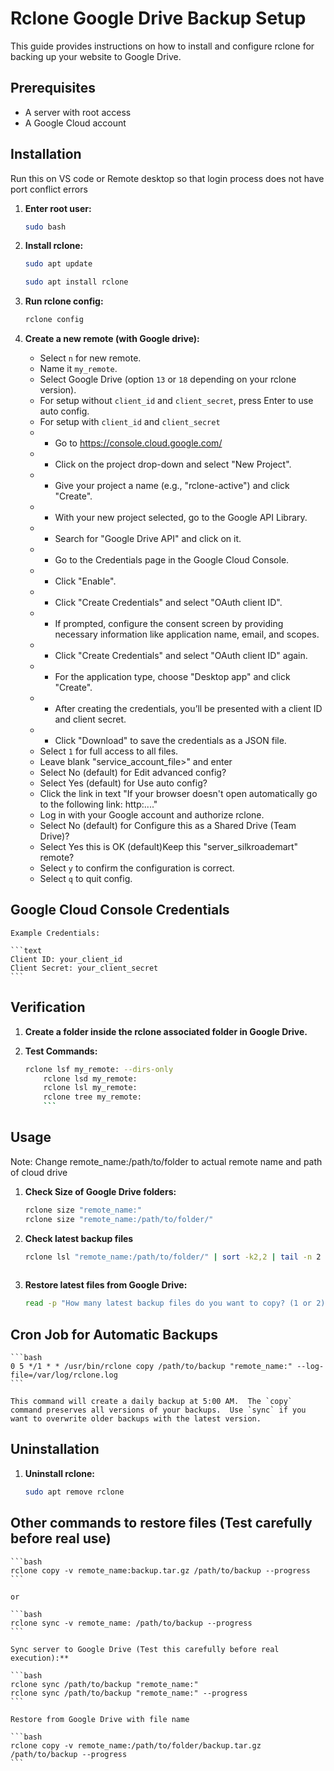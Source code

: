 # Rclone Google Drive Backup Setup

This guide provides instructions on how to install and configure rclone for backing up your website to Google Drive.

## Prerequisites

*   A server with root access
*   A Google Cloud account

## Installation

Run this on VS code or Remote desktop so that login process does not have port conflict errors

1.  **Enter root user:**

    ```bash
    sudo bash
    ```

2.  **Install rclone:**

    ```bash
    sudo apt update
    ```
    ```bash
    sudo apt install rclone
    ```

3.  **Run rclone config:**

    ```bash
    rclone config
    ```

4.  **Create a new remote (with Google drive):**

    *   Select `n` for new remote.
    *   Name it `my_remote`.
    *   Select Google Drive (option `13` or `18` depending on your rclone version).
    *   For setup without `client_id` and `client_secret`, press Enter to use auto config. 
    *   For setup with `client_id` and `client_secret`
    *    - Go to <https://console.cloud.google.com/>
    *    - Click on the project drop-down and select "New Project".
    *    - Give your project a name (e.g., "rclone-active") and click "Create".
    *    - With your new project selected, go to the Google API Library.
    *    - Search for "Google Drive API" and click on it.    
    *    - Go to the Credentials page in the Google Cloud Console.
    *    - Click "Enable".
    *    - Click "Create Credentials" and select "OAuth client ID".
    *    - If prompted, configure the consent screen by providing necessary information like application name, email, and scopes.
    *    - Click "Create Credentials" and select "OAuth client ID" again.
    *    - For the application type, choose "Desktop app" and click "Create".
    *    - After creating the credentials, you’ll be presented with a client ID and client secret. 
    *    - Click "Download" to save the credentials as a JSON file.
    *   Select `1` for full access to all files.
    *   Leave blank "service_account_file>" and enter
    *   Select No (default) for Edit advanced config?
    *   Select Yes (default) for Use auto config?
    *   Click the link in text "If your browser doesn't open automatically go to the following link: http:...."
    *   Log in with your Google account and authorize rclone.
    *   Select No (default) for Configure this as a Shared Drive (Team Drive)?
    *   Select Yes this is OK (default)Keep this "server_silkroademart" remote?
    *   Select `y` to confirm the configuration is correct.
    *   Select `q` to quit config.

## Google Cloud Console Credentials

    Example Credentials:

    ```text
    Client ID: your_client_id
    Client Secret: your_client_secret
    ```

## Verification

1.  **Create a folder inside the rclone associated folder in Google Drive.**

2.  **Test Commands:**

    ```bash
    rclone lsf my_remote: --dirs-only
        rclone lsd my_remote:
        rclone lsl my_remote:
        rclone tree my_remote:
        ```

## Usage

Note: Change remote_name:/path/to/folder to actual remote name and path of cloud drive

1.  **Check Size of Google Drive folders:**

    ```bash
    rclone size "remote_name:"
    rclone size "remote_name:/path/to/folder/"
    ```

2. **Check latest backup files**

    ```bash
    rclone lsl "remote_name:/path/to/folder/" | sort -k2,2 | tail -n 2
  
3. **Restore latest files from Google Drive:**

    ```bash
    read -p "How many latest backup files do you want to copy? (1 or 2): " NUM && [[ "$NUM" == "1" || "$NUM" == "2" ]] && rclone lsl "remote_name:/path/to/folder/" | sort -k2,2 | tail -n $NUM | awk '{print $NF}' | xargs -I{} rclone copy -v "remote_name:/path/to/folder/{}" /website_backups --progress || echo "Invalid input. Please enter 1 or 2."
    ```
    
## Cron Job for Automatic Backups

    ```bash
    0 5 */1 * * /usr/bin/rclone copy /path/to/backup "remote_name:" --log-file=/var/log/rclone.log
    ```

    This command will create a daily backup at 5:00 AM.  The `copy` command preserves all versions of your backups.  Use `sync` if you want to overwrite older backups with the latest version.

## Uninstallation

1.  **Uninstall rclone:**

    ```bash
    sudo apt remove rclone
    ```

## Other commands to  restore files (Test carefully before real use)

    ```bash
    rclone copy -v remote_name:backup.tar.gz /path/to/backup --progress
    ```

    or

    ```bash
    rclone sync -v remote_name: /path/to/backup --progress
    ```

    Sync server to Google Drive (Test this carefully before real execution):**

    ```bash
    rclone sync /path/to/backup "remote_name:"
    rclone sync /path/to/backup "remote_name:" --progress
    ```

    Restore from Google Drive with file name

    ```bash
    rclone copy -v remote_name:/path/to/folder/backup.tar.gz /path/to/backup --progress
    ```
